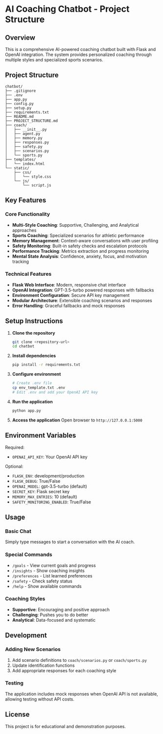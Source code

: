 # AI Coaching Chatbot - Project Structure

## Overview
This is a comprehensive AI-powered coaching chatbot built with Flask and OpenAI integration. The system provides personalized coaching through multiple styles and specialized sports scenarios.

## Project Structure

```
chatbot/
├── .gitignore                 
├── .env
├── app.py                    
├── config.py                 
├── setup.py                  
├── requirements.txt          
├── README.md                 
├── PROJECT_STRUCTURE.md
├── coach/                    
│   ├── __init__.py
│   ├── agent.py              
│   ├── memory.py             
│   ├── responses.py          
│   ├── safety.py             
│   ├── scenarios.py          
│   └── sports.py             
├── templates/                
│   └── index.html            
└── static/                   
    ├── css/
    │   └── style.css         
    └── js/
        └── script.js         
```

## Key Features

### Core Functionality
- **Multi-Style Coaching**: Supportive, Challenging, and Analytical approaches
- **Sports Coaching**: Specialized scenarios for athletic performance
- **Memory Management**: Context-aware conversations with user profiling
- **Safety Monitoring**: Built-in safety checks and escalation protocols
- **Performance Tracking**: Metrics extraction and progress monitoring
- **Mental State Analysis**: Confidence, anxiety, focus, and motivation tracking

### Technical Features
- **Flask Web Interface**: Modern, responsive chat interface
- **OpenAI Integration**: GPT-3.5-turbo powered responses with fallbacks
- **Environment Configuration**: Secure API key management
- **Modular Architecture**: Extensible coaching scenarios and responses
- **Error Handling**: Graceful fallbacks and mock responses

## Setup Instructions

1. **Clone the repository**
   ```bash
   git clone <repository-url>
   cd chatbot
   ```

2. **Install dependencies**
   ```bash
   pip install -r requirements.txt
   ```

3. **Configure environment**
   ```bash
   # Create .env file
   cp env_template.txt .env
   # Edit .env and add your OpenAI API key
   ```

4. **Run the application**
   ```bash
   python app.py
   ```

5. **Access the application**
   Open browser to `http://127.0.0.1:5000`

## Environment Variables

Required:
- `OPENAI_API_KEY`: Your OpenAI API key

Optional:
- `FLASK_ENV`: development/production
- `FLASK_DEBUG`: True/False
- `OPENAI_MODEL`: gpt-3.5-turbo (default)
- `SECRET_KEY`: Flask secret key
- `MEMORY_MAX_ENTRIES`: 10 (default)
- `SAFETY_MONITORING_ENABLED`: True/False

## Usage

### Basic Chat
Simply type messages to start a conversation with the AI coach.

### Special Commands
- `/goals` - View current goals and progress
- `/insights` - Show coaching insights
- `/preferences` - List learned preferences
- `/safety` - Check safety status
- `/help` - Show available commands

### Coaching Styles
- **Supportive**: Encouraging and positive approach
- **Challenging**: Pushes you to do better
- **Analytical**: Data-focused and systematic

## Development

### Adding New Scenarios
1. Add scenario definitions to `coach/scenarios.py` or `coach/sports.py`
2. Update identification functions
3. Add appropriate responses for each coaching style

### Testing
The application includes mock responses when OpenAI API is not available, allowing testing without API costs.

## License
This project is for educational and demonstration purposes.
